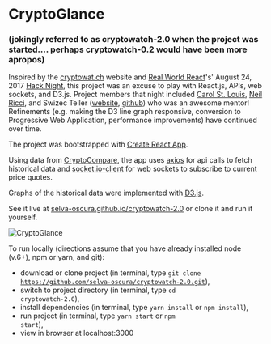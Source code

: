 # CryptoGlance

### (jokingly referred to as cryptowatch-2.0 when the project was started.... perhaps cryptowatch-0.2 would have been more apropos)

Inspired by the [cryptowat.ch](https://cryptowat.ch/) website and [Real World React](https://www.meetup.com/Real-World-React/)'s' August 24, 2017 [Hack Night](https://www.meetup.com/Real-World-React/events/242620292/), this project was an excuse to play with React.js, APIs, web sockets, and D3.js. Project members that night included [Carol St. Louis](https://github.com/selva-oscura), [Neil Ricci](https://github.com/iccir919), and Swizec Teller ([website](https://swizec.com/), [github](https://github.com/Swizec)) who was an awesome mentor! Refinements (e.g. making the D3 line graph responsive, conversion to Progressive Web Application, performance improvements) have continued over time.

The project was bootstrapped with [Create React App](https://github.com/facebookincubator/create-react-app).

Using data from [CryptoCompare](https://www.cryptocompare.com), the app uses [axios](https://www.npmjs.com/package/axios) for api calls to fetch historical data and [socket.io-client](https://www.npmjs.com/package/socket.io-client) for web sockets to subscribe to current price quotes.

Graphs of the historical data were implemented with [D3.js](https://d3js.org/).

See it live at [selva-oscura.github.io/cryptowatch-2.0](https://selva-oscura.github.io/cryptowatch-2.0) or clone it and run it yourself.

![CryptoGlance](https://github.com/selva-oscura/cryptowatch-2.0/blob/master/cryptoglance_screenshot.png)

To run locally (directions assume that you have already installed node (v.6+), npm or yarn, and git):

- download or clone project (in terminal, type <code>git clone https://github.com/selva-oscura/cryptowatch-2.0.git</code>),
- switch to project directory (in terminal, type <code>cd cryptowatch-2.0</code>),
- install dependencies (in terminal, type <code>yarn install</code> or <code>npm install</code>),
- run project (in terminal, type <code>yarn start</code> or <code>npm start</code>),
- view in browser at localhost:3000
